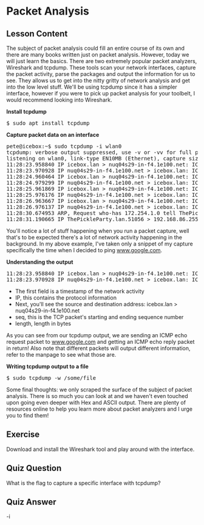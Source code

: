 # Packet Analysis

## Lesson Content

The subject of packet analysis could fill an entire course of its own and there are many books written just on packet analysis. However, today we will just learn the basics. There are two extremely popular packet analyzers, Wireshark and tcpdump. These tools scan your network interfaces, capture the packet activity, parse the packages and output the information for us to see. They allows us to get into the nitty gritty of network analysis and get into the low level stuff. We'll be using tcpdump since it has a simpler interface, however if you were to pick up packet analysis for your toolbelt, I would recommend looking into Wireshark.

<b>Install tcpdump</b>

<pre>
$ sudo apt install tcpdump
</pre>

<b>Capture packet data on an interface</b>

<pre>
pete@icebox:~$ sudo tcpdump -i wlan0
tcpdump: verbose output suppressed, use -v or -vv for full protocol decode
listening on wlan0, link-type EN10MB (Ethernet), capture size 65535 bytes
11:28:23.958840 IP icebox.lan > nuq04s29-in-f4.1e100.net: ICMP echo request, id 1901, seq 2, length 64
11:28:23.970928 IP nuq04s29-in-f4.1e100.net > icebox.lan: ICMP echo reply, id 1901, seq 2, length 64
11:28:24.960464 IP icebox.lan > nuq04s29-in-f4.1e100.net: ICMP echo request, id 1901, seq 3, length 64
11:28:24.979299 IP nuq04s29-in-f4.1e100.net > icebox.lan: ICMP echo reply, id 1901, seq 3, length 64
11:28:25.961869 IP icebox.lan > nuq04s29-in-f4.1e100.net: ICMP echo request, id 1901, seq 4, length 64
11:28:25.976176 IP nuq04s29-in-f4.1e100.net > icebox.lan: ICMP echo reply, id 1901, seq 4, length 64
11:28:26.963667 IP icebox.lan > nuq04s29-in-f4.1e100.net: ICMP echo request, id 1901, seq 5, length 64
11:28:26.976137 IP nuq04s29-in-f4.1e100.net > icebox.lan: ICMP echo reply, id 1901, seq 5, length 64
11:28:30.674953 ARP, Request who-has 172.254.1.0 tell ThePickleParty.lan, length 28
11:28:31.190665 IP ThePickleParty.lan.51056 > 192.168.86.255.rfe: UDP, length 306
</pre>

You'll notice a lot of stuff happening when you run a packet capture, well that's to be expected there's a lot of network activity happening in the background. In my above example, I've taken only a snippet of my capture specifically the time when I decided to ping www.google.com.

<b>Understanding the output</b>

<pre>
11:28:23.958840 IP icebox.lan > nuq04s29-in-f4.1e100.net: ICMP echo request, id 1901, seq 2, length 64
11:28:23.970928 IP nuq04s29-in-f4.1e100.net > icebox.lan: ICMP echo reply, id 1901, seq 2, length 64
</pre>

<ul>
<li>The first field is a timestamp of the network activity</li>
<li>IP, this contains the protocol information</li>
<li>Next, you'll see the source and destination address: icebox.lan > nuq04s29-in-f4.1e100.net</li>
<li>seq, this is the TCP packet's starting and ending sequence number</li>
<li>length, length in bytes</li>
</ul>

As you can see from our tcpdump output, we are sending an ICMP echo request packet to www.google.com and getting an ICMP echo reply packet in return! Also note that different packets will output different information, refer to the manpage to see what those are.

<b>Writing tcpdump output to a file</b>

<pre>
$ sudo tcpdump -w /some/file
</pre>


Some final thoughts: we only scraped the surface of the subject of packet analysis. There is so much you can look at and we haven't even touched upon going even deeper with Hex and ASCII output. There are plenty of resources online to help you learn more about packet analyzers and I urge you to find them!

## Exercise

Download and install the Wireshark tool and play around with the interface.

## Quiz Question

What is the flag to capture a specific interface with tcpdump?

## Quiz Answer

-i
